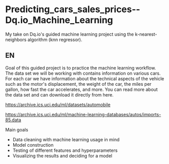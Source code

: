 # Predicting_cars_sales_prices--Dq.io_Machine_Learning
My take on Dq.io's guided machine learning project using the k-nearest-neighbors algorithm (knn regressor).

EN
----------------------
Goal of this guided project is to practice the machine learning workflow. The data set we will be working with contains information on various cars. For each car we have information about the technical aspects of the vehicle such as the motor's displacement, the weight of the car, the miles per gallon, how fast the car accelerates, and more. You can read more about the data set and can download it directly from here.

https://archive.ics.uci.edu/ml/datasets/automobile

https://archive.ics.uci.edu/ml/machine-learning-databases/autos/imports-85.data

Main goals
- Data cleaning with machine learning usage in mind
- Model construction
- Testing of different features and hyperparameters
- Visualizing the results and deciding for a model
